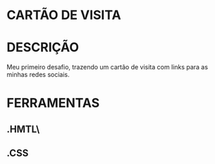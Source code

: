 # CARTÃO DE VISITA

# DESCRIÇÃO
Meu primeiro desafio, trazendo um cartão de visita com links para as minhas redes sociais.

# FERRAMENTAS

## .HMTL\
## .CSS
